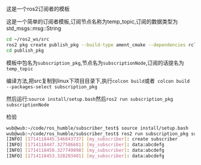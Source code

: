 
这是一个ros2订阅者的模板

这是一个简单的订阅者模板,订阅节点名称为temp_topic,订阅的数据类型为std_msgs::msg::String

```bash
cd ~/ros2_ws/src
ros2 pkg create publish_pkg --build-type ament_cmake --dependencies rclcpp std_msgs
cd publish_pkg
```

模板中包名为`subscription_pkg`,节点名为`subscriptionNode`,订阅的话提名为`temp_topic`

编译方法,把src复制到linux下项目目录下,执行`colcon build`或者` colcon build --packages-select subscription_pkg`

然后运行:`source install/setup.bash`然后`ros2 run subscription_pkg subscriptionNode`

检验
```bash
wub@wub:~/code/ros_humble/subscriber_test$ source install/setup.bash 
wub@wub:~/code/ros_humble/subscriber_test$ ros2 run subscription_pkg subscriptionNode
[INFO] [1714118445.546843737] [my_subscriber]: create subscriber
[INFO] [1714118447.327586681] [my_subscriber]: data:abcdefg
[INFO] [1714118450.327749098] [my_subscriber]: data:abcdefg
[INFO] [1714118453.328203401] [my_subscriber]: data:abcdefg
```



